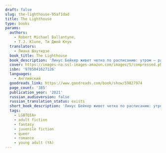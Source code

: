 ```yaml
---
draft: false
slug: the-lighthouse-95af1dad
title: The Lighthouse
type: books
params:
  authors:
    - Robert Michael Ballantyne,
    - T.J. Klune, Ти Джей Клун
  translators:
    - Лиана Шаутидзе
  book_title: The Lighthouse
  book_description: 'Линус Бейкер живет четко по расписанию: утром – работа инспектора в Департаменте по делам магической молодежи, вечером – уютные посиделки дома с кошкой и старыми пластинками. Линус не собирается ничего менять в своей жизни, пока в один прекрасный день не получает от Чрезвычайно Высокого Руководства серьезное задание…Инспектору предстоит отправиться в сиротский приют на таинственном острове Марсий, где проживают шесть необычных детей – сын Люцифера, неопознанное зеленое существо, девочка-гном, виверна, мальчик-оборотень и лесной спрайт. Но они не единственный секрет острова. Управляет приютом загадочный Артур Парнас, он искренне любит своих воспитанников и определенно не так прост, как кажется. Директор готов на все, чтобы уберечь детей от опасностей взрослого мира, даже если этом миру придется сгореть дотла.'
  cover: https://images-na.ssl-images-amazon.com/images/S/compressed.photo.goodreads.com/books/1639553262i/59827974.jpg
  isbn: '9785041627126'
  languages:
    - Английский
  goodreads_link: https://www.goodreads.com/book/show/59827974
  page_count: '385'
  publication_year: '2021'
  russian_audioversion: false
  russian_translation_status: exists
  short_book_description: 'Линус Бейкер живет четко по расписанию: утром – работа инспектора в Департаменте по делам магической молодежи, вечером – уютные посиделки дома с кошкой и старыми пластинками. Линус не собирается...'
  tags:
    - LGBTQIA+
    - adult fiction
    - fantasy
    - juvenile fiction
    - queer
    - romance
    - young adult (YA)
---
```


